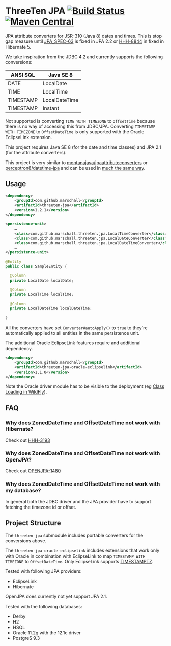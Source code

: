 ThreeTen JPA [![Build Status](https://travis-ci.org/marschall/threeten-jpa.svg?branch=master)](https://travis-ci.org/marschall/threeten-jpa) [![Maven Central](https://maven-badges.herokuapp.com/maven-central/cz.jirutka.rsql/rsql-parser/badge.svg)](https://maven-badges.herokuapp.com/maven-central/com.github.marschall/threeten-jpa)
============

JPA attribute converters for JSR-310 (Java 8) dates and times.
This is stop gap measure until [JPA_SPEC-63](https://java.net/jira/browse/JPA_SPEC-63) is fixed in JPA 2.2 or [HHH-8844](https://hibernate.atlassian.net/browse/HHH-8844) in fixed in Hibernate 5.

We take inspiration from the JDBC 4.2 and currently supports the following conversions:

| ANSI SQL   | Java SE 8      |
| ---------- | -------------- |
| DATE       | LocalDate      |
| TIME       | LocalTime      |
| TIMESTAMP  | LocalDateTime  |
| TIMESTAMP  | Instant        |

Not supported is converting `TIME WITH TIMEZONE` to `OffsetTime` because there is no way of accessing this from JDBC/JPA.
Converting `TIMESTAMP WITH TIMEZONE` to `OffsetDateTime` is only supported with the Oracle EclipseLink extension.

This project requires Java SE 8 (for the date and time classes) and JPA 2.1 (for the attribute converters).

This project is very similar to [montanajava/jpaattributeconverters](https://bitbucket.org/montanajava/jpaattributeconverters) or [perceptron8/datetime-jpa](https://github.com/perceptron8/datetime-jpa) and can be used in [much the same way](https://weblogs.java.net/blog/montanajava/archive/2014/06/17/using-java-8-datetime-classes-jpa).

Usage
-----

```xml
<dependency>
    <groupId>com.github.marschall</groupId>
    <artifactId>threeten-jpa</artifactId>
    <version>1.2.1</version>
</dependency>
```

```xml
<persistence-unit>
    …
    <class>com.github.marschall.threeten.jpa.LocalTimeConverter</class>
    <class>com.github.marschall.threeten.jpa.LocalDateConverter</class>
    <class>com.github.marschall.threeten.jpa.LocalDateTimeConverter</class>
    …
</persistence-unit>
```

```java
@Entity
public class SampleEntity {

  @Column
  private LocalDate localDate;

  @Column
  private LocalTime localTime;

  @Column
  private LocalDateTime localDateTime;
  
}
```

All the converters have set `Converter#autoApply()` to `true` to they're automatically applied to all entities in the same persistence unit.

The additional Oracle EclipseLink features require and additional dependency.

```xml
<dependency>
    <groupId>com.github.marschall</groupId>
    <artifactId>threeten-jpa-oracle-eclipselink</artifactId>
    <version>1.1.0</version>
</dependency>
```

Note the Oracle driver module has to be visible to the deployment (eg [Class Loading in WildFly](https://docs.jboss.org/author/display/WFLY8/Class+Loading+in+WildFly)).


FAQ
---

### Why does ZonedDateTime and OffsetDateTime not work with Hibernate?
Check out [HHH-3193](https://hibernate.atlassian.net/browse/HHH-3193)

### Why does ZonedDateTime and OffsetDateTime not work with OpenJPA?
Check out [OPENJPA-1480](https://issues.apache.org/jira/browse/OPENJPA-1480)

### Why does ZonedDateTime and OffsetDateTime not work with my database?
In general both the JDBC driver and the JPA provider have to support fetching the timezone id or offset.


Project Structure
-----------------
The `threeten-jpa` submodule includes portable converters for the conversions above.

The `threeten-jpa-oracle-eclipselink` includes extensions that work only with Oracle in combination with EclipseLink to map `TIMESTAMP WITH TIMEZONE` to `OffsetDateTime`. Only EclipseLink supports [TIMESTAMPTZ](http://docs.oracle.com/cd/E11882_01/appdev.112/e13995/oracle/sql/TIMESTAMPTZ.html).

Tested with following JPA providers:
 * EclipseLink
 * Hibernate
 
OpenJPA does currently not yet support JPA 2.1.

Tested with the following databases:
 * Derby
 * H2
 * HSQL
 * Oracle 11.2g with the 12.1c driver
 * PostgreS 9.3
